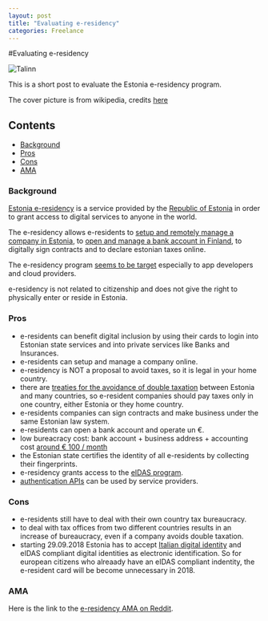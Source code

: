 ```yaml
---
layout: post
title: "Evaluating e-residency"
categories: Freelance
---
```


#Evaluating e-residency

![Talinn](https://upload.wikimedia.org/wikipedia/commons/c/ce/Tallinn_panorama_from_Toompea%2C_July_2008.jpg)

This is a short post to evaluate the Estonia e-residency program.

The cover picture is from wikipedia, credits [here](https://it.wikipedia.org/wiki/Tallinn#/media/File:Tallinn_panorama_from_Toompea,_July_2008.jpg)

## Contents

* [Background](#Background)
* [Pros](#Pros)
* [Cons](#Cons)
* [AMA](#AMA)

### Background

[Estonia e-residency](https://e-resident.gov.ee/) is a service provided by the [Republic of Estonia](https://estonia.ee/) in order to grant access to digital services to anyone in the world.

The e-residency allows e-residents to [setup and remotely manage a company in Estonia](https://e-resident.gov.ee/start-a-company/), to [open and manage a bank account in Finland](https://medium.com/e-residency-blog/a-new-era-for-location-independent-entrepreneurs-has-begun-ece91cbf8876), to digitally sign contracts and to declare estonian taxes online.

The e-residency program [seems to be target](https://e-estonia.com/it-sector/) especially to app developers and cloud providers.

e-residency is not related to citizenship and does not give the right to physically enter or reside in Estonia.



### Pros

* e-residents can benefit digital inclusion by using their cards to login into Estonian state services and into private services like Banks and Insurances.
* e-residents can setup and manage a company online.
* e-residency is NOT a proposal to avoid taxes, so it is legal in your home country.
* there are [treaties for the avoidance of double taxation](https://ec.europa.eu/taxation_customs/individuals/personal-taxation/treaties-avoidance-double-taxation-concluded-member-states_en) between Estonia and many countries, so e-resident companies should pay taxes only in one country, either Estonia or they home country.
* e-residents companies can sign contracts and make business under the same Estonian law system.
* e-residents can open a bank account and operate un €.
* low bureacracy cost: bank account + business address + accounting cost [around € 100 / month](https://www.leapin.eu/pricing)
* the Estonian state certifies the identity of all e-residents by collecting their fingerprints.
* e-residency grants access to the [eIDAS program](https://en.wikipedia.org/wiki/EIDAS).
* [authentication APIs](https://eid.eesti.ee/index.php/EID_application_guide) can be used by service providers.


### Cons

* e-residents still have to deal with their own country tax bureaucracy.
* to deal with tax offices from two different countries results in an increase of bureaucracy, even if a company avoids double taxation.
* starting 29.09.2018 Estonia has to accept [Italian digital identity](http://www.agid.gov.it/agenda-digitale/infrastrutture-architetture/il-regolamento-ue-ndeg-9102014-eidas/tappe-del-regolamento-eidas) and eIDAS compliant digital identities as electronic identification. So for european citizens who alreaady have an eIDAS compliant indentity, the e-resident card will be become unnecessary in 2018.

### AMA

Here is the link to the [e-residency AMA on Reddit](https://www.reddit.com/r/digitalnomad/comments/6tun01/we_are_eresidency_and_holvi_ask_us_anything_about/).
